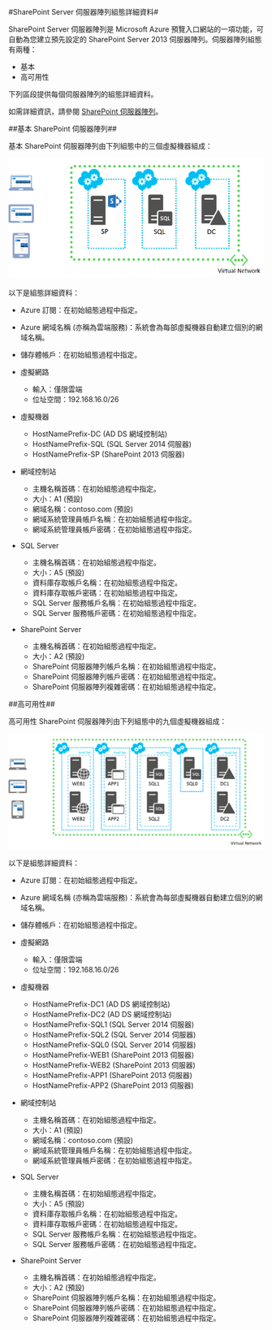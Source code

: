 ﻿<properties title="SharePoint Server Farm Configuration Details" pageTitle="SharePoint Server 伺服器陣列組態詳細資料" description="Describes the default configuration of SharePoint farms" metaKeywords="" services="virtual-machines" solutions="" documentationCenter="" authors="josephd" videoId="" scriptId="" manager="timlt"/>

<tags ms.service="virtual-machines" ms.workload="infrastructure-services" ms.tgt_pltfrm="vm-sharepoint" ms.devlang="na" ms.topic="article" ms.date="10/20/2014" ms.author="josephd" />


#SharePoint Server 伺服器陣列組態詳細資料#

SharePoint Server 伺服器陣列是 Microsoft Azure 預覽入口網站的一項功能，可自動為您建立預先設定的 SharePoint Server 2013 伺服器陣列。伺服器陣列組態有兩種：

- 基本
- 高可用性

下列區段提供每個伺服器陣列的組態詳細資料。

如需詳細資訊，請參閱 [SharePoint 伺服器陣列](../virtual-machines-sharepoint-farm-azure-preview/)。

##基本 SharePoint 伺服器陣列##

基本 SharePoint 伺服器陣列由下列組態中的三個虛擬機器組成：

![sharepointfarm](./media/virtual-machines-sharepoint-farm-config-azure-preview/SPFarm_Basic.png) 

以下是組態詳細資料：

-	Azure 訂閱：在初始組態過程中指定。
-	Azure 網域名稱 (亦稱為雲端服務)：系統會為每部虛擬機器自動建立個別的網域名稱。
-	儲存體帳戶：在初始組態過程中指定。
-	虛擬網路 	
	-   輸入：僅限雲端	
    -	位址空間：192.168.16.0/26    

- 虛擬機器
	-	HostNamePrefix-DC (AD DS 網域控制站)
	-	HostNamePrefix-SQL (SQL Server 2014 伺服器)
	-	HostNamePrefix-SP (SharePoint 2013 伺服器)

- 網域控制站
	-	主機名稱首碼：在初始組態過程中指定。
	-	大小：A1 (預設)
	-	網域名稱：contoso.com (預設)
	-	網域系統管理員帳戶名稱：在初始組態過程中指定。
	-	網域系統管理員帳戶密碼：在初始組態過程中指定。

- SQL Server
	-	主機名稱首碼：在初始組態過程中指定。
	-	大小：A5 (預設)
	-	資料庫存取帳戶名稱：在初始組態過程中指定。
	-	資料庫存取帳戶密碼：在初始組態過程中指定。
	-	SQL Server 服務帳戶名稱：在初始組態過程中指定。
	-	SQL Server 服務帳戶密碼：在初始組態過程中指定。

- SharePoint Server
	-	主機名稱首碼：在初始組態過程中指定。
	-	大小：A2 (預設)
	-	SharePoint 伺服器陣列帳戶名稱：在初始組態過程中指定。
	-	SharePoint 伺服器陣列帳戶密碼：在初始組態過程中指定。
	-	SharePoint 伺服器陣列複雜密碼：在初始組態過程中指定。


##高可用性##

高可用性 SharePoint 伺服器陣列由下列組態中的九個虛擬機器組成：

![sharepointfarm](./media/virtual-machines-sharepoint-farm-config-azure-preview/SPFarm_HighAvail.png)
 
以下是組態詳細資料：

-	Azure 訂閱：在初始組態過程中指定。
-	Azure 網域名稱 (亦稱為雲端服務)：系統會為每部虛擬機器自動建立個別的網域名稱。
-	儲存體帳戶：在初始組態過程中指定。
-	虛擬網路	
	-	輸入：僅限雲端
	-	位址空間：192.168.16.0/26	

-	虛擬機器
	-	HostNamePrefix-DC1 (AD DS 網域控制站)
	-	HostNamePrefix-DC2 (AD DS 網域控制站)
	-	HostNamePrefix-SQL1 (SQL Server 2014 伺服器)
	-	HostNamePrefix-SQL2 (SQL Server 2014 伺服器)
	-	HostNamePrefix-SQL0 (SQL Server 2014 伺服器)
	-	HostNamePrefix-WEB1 (SharePoint 2013 伺服器)
	-	HostNamePrefix-WEB2 (SharePoint 2013 伺服器)
	-	HostNamePrefix-APP1 (SharePoint 2013 伺服器)
	-	HostNamePrefix-APP2 (SharePoint 2013 伺服器)

-	網域控制站
	-	主機名稱首碼：在初始組態過程中指定。
	-	大小：A1 (預設)
	-	網域名稱：contoso.com (預設)
	-	網域系統管理員帳戶名稱：在初始組態過程中指定。
	-	網域系統管理員帳戶密碼：在初始組態過程中指定。

-	SQL Server
	-	主機名稱首碼：在初始組態過程中指定。
	-	大小：A5 (預設)
	-	資料庫存取帳戶名稱：在初始組態過程中指定。
	-	資料庫存取帳戶密碼：在初始組態過程中指定。
	-	SQL Server 服務帳戶名稱：在初始組態過程中指定。
	-	SQL Server 服務帳戶密碼：在初始組態過程中指定。

-	SharePoint Server
	-	主機名稱首碼：在初始組態過程中指定。
	-	大小：A2 (預設)
	-	SharePoint 伺服器陣列帳戶名稱：在初始組態過程中指定。
	-	SharePoint 伺服器陣列帳戶密碼：在初始組態過程中指定。		
	-	SharePoint 伺服器陣列複雜密碼：在初始組態過程中指定。


<!--HONumber=35.1-->
